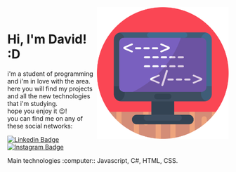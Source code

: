<img src="https://github.com/2dsant/2dsant/blob/main/img/coding.svg" min-width="400px" max-width="300px" width="300px" align="right" alt="Computador iuriCode">
 
<br>

# Hi, I'm David! :D

<p align="left">
i'm a student of programming and i'm in love with the area. <br>
here you will find my projects and all the new technologies that i'm studying. <br>
hope you enjoy it 😉! <br>
you can find me on any of these social networks:
</p>

[![Linkedin Badge](https://img.shields.io/badge/-LinkedIn-blue?style=flat-square&logo=Linkedin&logoColor=white&link=https://br.linkedin.com/in/2dsant)](https://br.linkedin.com/in/2dsant)
[![Instagram Badge](https://img.shields.io/badge/-Instagram-DF0174?style=flat-square&labelColor=DF0174&logo=instagram&logoColor=white&link=https://www.instagram.com/_heydav/?hl=pt-br)](https://www.instagram.com/_heydav/?hl=pt-br)


<p>
Main technologies :computer:: Javascript, C#, HTML, CSS.
 </p>

